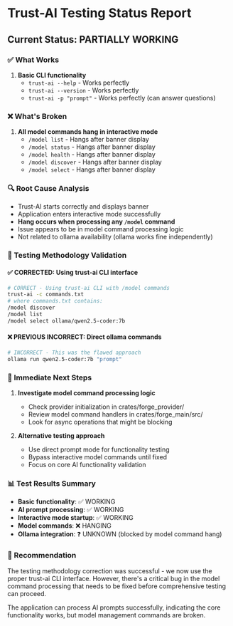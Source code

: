 # Trust-AI Testing Status Report

## Current Status: PARTIALLY WORKING

### ✅ What Works
1. **Basic CLI functionality**
   - `trust-ai --help` - Works perfectly
   - `trust-ai --version` - Works perfectly  
   - `trust-ai -p "prompt"` - Works perfectly (can answer questions)

### ❌ What's Broken
1. **All model commands hang in interactive mode**
   - `/model list` - Hangs after banner display
   - `/model status` - Hangs after banner display
   - `/model health` - Hangs after banner display
   - `/model discover` - Hangs after banner display
   - `/model select` - Hangs after banner display

### 🔍 Root Cause Analysis
- Trust-AI starts correctly and displays banner
- Application enters interactive mode successfully
- **Hang occurs when processing any `/model` command**
- Issue appears to be in model command processing logic
- Not related to ollama availability (ollama works fine independently)

### 🧪 Testing Methodology Validation

#### ✅ CORRECTED: Using trust-ai CLI interface
```bash
# CORRECT - Using trust-ai CLI with /model commands
trust-ai -c commands.txt
# where commands.txt contains:
/model discover
/model list
/model select ollama/qwen2.5-coder:7b
```

#### ❌ PREVIOUS INCORRECT: Direct ollama commands  
```bash
# INCORRECT - This was the flawed approach
ollama run qwen2.5-coder:7b "prompt"
```

### 🔧 Immediate Next Steps
1. **Investigate model command processing logic**
   - Check provider initialization in crates/forge_provider/
   - Review model command handlers in crates/forge_main/src/
   - Look for async operations that might be blocking

2. **Alternative testing approach**
   - Use direct prompt mode for functionality testing
   - Bypass interactive model commands until fixed
   - Focus on core AI functionality validation

### 📊 Test Results Summary
- **Basic functionality**: ✅ WORKING
- **AI prompt processing**: ✅ WORKING  
- **Interactive mode startup**: ✅ WORKING
- **Model commands**: ❌ HANGING
- **Ollama integration**: ❓ UNKNOWN (blocked by model command hang)

### 🎯 Recommendation
The testing methodology correction was successful - we now use the proper trust-ai CLI interface. However, there's a critical bug in the model command processing that needs to be fixed before comprehensive testing can proceed.

The application can process AI prompts successfully, indicating the core functionality works, but model management commands are broken.